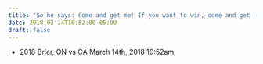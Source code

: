 ```yaml
---
title: "So he says: Come and get me! If you want to win, come and get me!"
date: 2018-03-14T10:52:00-05:00
draft: false
---
```

- 2018 Brier, ON vs CA March 14th, 2018 10:52am